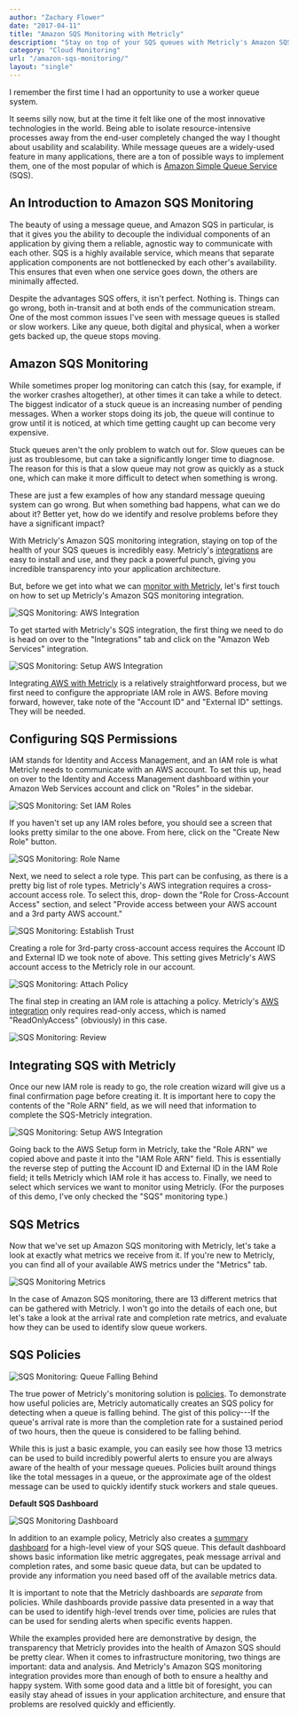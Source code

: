 ```yaml
---
author: "Zachary Flower"
date: "2017-04-11"
title: "Amazon SQS Monitoring with Metricly"
description: "Stay on top of your SQS queues with Metricly's Amazon SQS monitoring. Easy to install & use, Metricly offers unmatched insight into your AWS architecture."
category: "Cloud Monitoring"
url: "/amazon-sqs-monitoring/"
layout: "single"
---
```


I remember the first time I had an opportunity to use a worker queue system.

It seems silly now, but at the time it felt like one of the most innovative technologies in the world. Being able to isolate resource-intensive processes away from the end-user completely changed the way I thought about usability and scalability. While message queues are a widely-used feature in many applications, there are a ton of possible ways to implement them, one of the most popular of which is [Amazon Simple Queue Service](https://aws.amazon.com/sqs/) (SQS).

An Introduction to Amazon SQS Monitoring
----------------------------------------

The beauty of using a message queue, and Amazon SQS in particular, is that it gives you the ability to decouple the individual components of an application by giving them a reliable, agnostic way to communicate with each other. SQS is a highly available service, which means that separate application components are not bottlenecked by each other's availability. This ensures that even when one service goes down, the others are minimally affected.

Despite the advantages SQS offers, it isn't perfect. Nothing is. Things can go wrong, both in-transit and at both ends of the communication stream. One of the most common issues I've seen with message queues is stalled or slow workers. Like any queue, both digital and physical, when a worker gets backed up, the queue stops moving.

Amazon SQS Monitoring
---------------------

While sometimes proper log monitoring can catch this (say, for example, if the worker crashes altogether), at other times it can take a while to detect. The biggest indicator of a stuck queue is an increasing number of pending messages. When a worker stops doing its job, the queue will continue to grow until it is noticed, at which time getting caught up can become very expensive.

Stuck queues aren't the only problem to watch out for. Slow queues can be just as troublesome, but can take a significantly longer time to diagnose. The reason for this is that a slow queue may not grow as quickly as a stuck one, which can make it more difficult to detect when something is wrong.

These are just a few examples of how any standard message queuing system can go wrong. But when something bad happens, what can we do about it? Better yet, how do we identify and resolve problems before they have a significant impact?

With Metricly's Amazon SQS monitoring integration, staying on top of the health of your SQS queues is incredibly easy. Metricly's [integrations](https://docs.metricly.com/integrations/) are easy to install and use, and they pack a powerful punch, giving you incredible transparency into your application architecture.

But, before we get into what we can [monitor with Metricly](/product), let's first touch on how to set up Metricly's Amazon SQS monitoring integration.

![SQS Monitoring: AWS Integration](/wp-content/uploads/2017/07/SetUpAWSIntegration-1024x304.png)

To get started with Metricly's SQS integration, the first thing we need to do is head on over to the "Integrations" tab and click on the "Amazon Web Services" integration.

![SQS Monitoring: Setup AWS Integration](/wp-content/uploads/2017/07/SetUpAWSIntegration2.png)

Integrating[ AWS with Metricly](/getting-started-metricly-aws/) is a relatively straightforward process, but we first need to configure the appropriate IAM role in AWS. Before moving forward, however, take note of the "Account ID" and "External ID" settings. They will be needed.

Configuring SQS Permissions
---------------------------

IAM stands for Identity and Access Management, and an IAM role is what Metricly needs to communicate with an AWS account. To set this up, head on over to the Identity and Access Management dashboard within your Amazon Web Services account and click on "Roles" in the sidebar.

![SQS Monitoring: Set IAM Roles](/wp-content/uploads/2017/07/IAMRoles-1024x156.png)

If you haven't set up any IAM roles before, you should see a screen that looks pretty similar to the one above. From here, click on the "Create New Role" button.

![SQS Monitoring: Role Name](/wp-content/uploads/2017/07/Role-Name.png)

Next, we need to select a role type. This part can be confusing, as there is a pretty big list of role types. Metricly's AWS integration requires a cross-account access role. To select this, drop- down the "Role for Cross-Account Access" section, and select "Provide access between your AWS account and a 3rd party AWS account."

![SQS Monitoring: Establish Trust](/wp-content/uploads/2017/07/Establish-Trust-1024x171.png)

Creating a role for 3rd-party cross-account access requires the Account ID and External ID we took note of above. This setting gives Metricly's AWS account access to the Metricly role in our account.

![SQS Monitoring: Attach Policy](/wp-content/uploads/2017/07/AttachPolicy-1024x585.png)

The final step in creating an IAM role is attaching a policy. Metricly's [AWS integration](/aws-monitoring-best-practices/) only requires read-only access, which is named "ReadOnlyAccess" (obviously) in this case.

![SQS Monitoring: Review](/wp-content/uploads/2017/07/Review.png)

Integrating SQS with Metricly
------------------------------

Once our new IAM role is ready to go, the role creation wizard will give us a final confirmation page before creating it. It is important here to copy the contents of the "Role ARN" field, as we will need that information to complete the SQS-Metricly integration.

![SQS Monitoring: Setup AWS Integration](/wp-content/uploads/2017/07/SetUpAWSIntegration2.png)

Going back to the AWS Setup form in Metricly, take the "Role ARN" we copied above and paste it into the "IAM Role ARN" field. This is essentially the reverse step of putting the Account ID and External ID in the IAM Role field; it tells Metricly which IAM role it has access to. Finally, we need to select which services we want to monitor using Metricly. (For the purposes of this demo, I've only checked the "SQS" monitoring type.)

SQS Metrics
-----------

Now that we've set up Amazon SQS monitoring with Metricly, let's take a look at exactly what metrics we receive from it. If you're new to Metricly, you can find all of your available AWS metrics under the "Metrics" tab.

![SQS Monitoring Metrics](/wp-content/uploads/2017/07/SQS-Metrics-1024x717.png)

In the case of Amazon SQS monitoring, there are 13 different metrics that can be gathered with Metricly. I won't go into the details of each one, but let's take a look at the arrival rate and completion rate metrics, and evaluate how they can be used to identify slow queue workers.

SQS Policies
------------

![SQS Monitoring: Queue Falling Behind](/wp-content/uploads/2017/07/SQS-Queue-Falling-Behind.png)

The true power of Metricly's monitoring solution is [policies](/reduce-alert-multi-criteria-policies). To demonstrate how useful policies are, Metricly automatically creates an SQS policy for detecting when a queue is falling behind. The gist of this policy---If the queue's arrival rate is more than the completion rate for a sustained period of two hours, then the queue is considered to be falling behind.

While this is just a basic example, you can easily see how those 13 metrics can be used to build incredibly powerful alerts to ensure you are always aware of the health of your message queues. Policies built around things like the total messages in a queue, or the approximate age of the oldest message can be used to quickly identify stuck workers and stale queues.

**Default SQS Dashboard**

![SQS Monitoring Dashboard](/wp-content/uploads/2017/07/SQS-Dashboard-1024x537.png)

In addition to an example policy, Metricly also creates a [summary dashboard](/devops-dashboard-best-practices) for a high-level view of your SQS queue. This default dashboard shows basic information like metric aggregates, peak message arrival and completion rates, and some basic queue data, but can be updated to provide any information you need based off of the available metrics data.

It is important to note that the Metricly dashboards are *separate* from policies. While dashboards provide passive data presented in a way that can be used to identify high-level trends over time, policies are rules that can be used for sending alerts when specific events happen.

While the examples provided here are demonstrative by design, the transparency that Metricly provides into the health of Amazon SQS should be pretty clear. When it comes to infrastructure monitoring, two things are important: data and analysis. And Metricly's Amazon SQS monitoring integration provides more than enough of both to ensure a healthy and happy system. With some good data and a little bit of foresight, you can easily stay ahead of issues in your application architecture, and ensure that problems are resolved quickly and efficiently.
